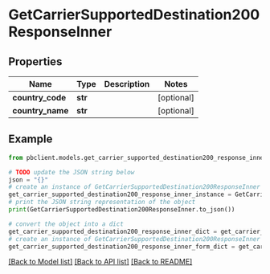 # GetCarrierSupportedDestination200ResponseInner


## Properties

Name | Type | Description | Notes
------------ | ------------- | ------------- | -------------
**country_code** | **str** |  | [optional] 
**country_name** | **str** |  | [optional] 

## Example

```python
from pbclient.models.get_carrier_supported_destination200_response_inner import GetCarrierSupportedDestination200ResponseInner

# TODO update the JSON string below
json = "{}"
# create an instance of GetCarrierSupportedDestination200ResponseInner from a JSON string
get_carrier_supported_destination200_response_inner_instance = GetCarrierSupportedDestination200ResponseInner.from_json(json)
# print the JSON string representation of the object
print(GetCarrierSupportedDestination200ResponseInner.to_json())

# convert the object into a dict
get_carrier_supported_destination200_response_inner_dict = get_carrier_supported_destination200_response_inner_instance.to_dict()
# create an instance of GetCarrierSupportedDestination200ResponseInner from a dict
get_carrier_supported_destination200_response_inner_form_dict = get_carrier_supported_destination200_response_inner.from_dict(get_carrier_supported_destination200_response_inner_dict)
```
[[Back to Model list]](../README.md#documentation-for-models) [[Back to API list]](../README.md#documentation-for-api-endpoints) [[Back to README]](../README.md)


